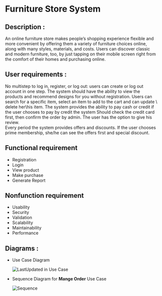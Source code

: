 # Furniture Store System

## Description :
An online furniture store makes people’s shopping experience flexible and more convenient by offering them a variety of furniture choices online, along with many styles, materials, and costs. 
Users can discover classic and modern furniture, too, by just tapping on their mobile screen right from the comfort of their homes and purchasing online.

## User requirements :
No multistep to log in, register, or log out: users can create or log out account in one step. 
The system should have the ability to view the products and recommend designs for you without registration.
Users can search for a specific item, select an item to add to the cart and can update  \ delete her\his item.
The system provides the ability to pay cash or credit if the user chooses to pay by credit the system Should check the credit card first, then confirm the order by admin.
The user has the option to give his review.    
Every period the system provides offers and discounts.
If the user chooses prime membership, she/he can see the offers first and special discount.

## Functional requirement
   - Registration
   - Login
   - View product
   - Make purchase
   - Generate Report 
## Nonfunction requirement
   - Usability
   - Security
   - Validation
   - Scalability
   - Maintainability
   - Performance
     
## Diagrams :
   - Use Case Diagram


      ![LastUpdated in Use Case](https://github.com/YasminHamada/Furniture_Store_System/assets/92521186/a2c6e598-fa10-41be-a40d-0de153a5d476)

   - Sequence Diagram for **Mange Order**  Use Case

     
     ![Sequence](https://github.com/YasminHamada/Furniture_Store_System/assets/92521186/d0173797-b9cd-4c66-a143-694555b9f764)





